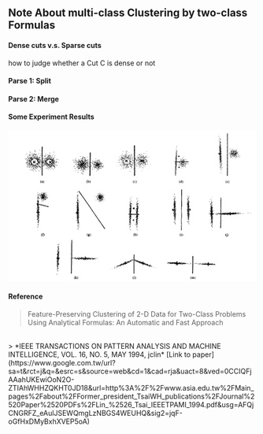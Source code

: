 ## Note About multi-class Clustering by two-class Formulas ##
<!---
  need to abstrate how this alg. work 
  and its main spirit
-->

#### Dense cuts v.s. Sparse cuts ####

how to judge whether a Cut C is dense or not


#### Parse 1: Split ####
<!---
  1. how to determining whether keep on spliting or not
  2. 
-->

#### Parse 2: Merge ####

#### Some Experiment Results ####
![image of results](images/result.png)

#### Reference ####

> Feature-Preserving Clustering of 2-D Data for Two-Class Problems Using Analytical Formulas: An Automatic and Fast Approach
<br/> 
> *IEEE TRANSACTIONS ON PATTERN ANALYSIS AND MACHINE INTELLIGENCE, VOL. 16, NO. 5, MAY 1994, jclin*
[Link to paper](https://www.google.com.tw/url?sa=t&rct=j&q=&esrc=s&source=web&cd=1&cad=rja&uact=8&ved=0CCIQFjAAahUKEwiOoN2O-ZTIAhWHHZQKHT0JD18&url=http%3A%2F%2Fwww.asia.edu.tw%2FMain_pages%2Fabout%2FFormer_president_TsaiWH_publications%2FJournal%2520Paper%2520PDFs%2FLin_%2526_Tsai_IEEETPAMI_1994.pdf&usg=AFQjCNGRFZ_eAulJSEWQmgLzNBGS4WEUHQ&sig2=jqF-oGfHxDMyBxhXVEP5oA) 

